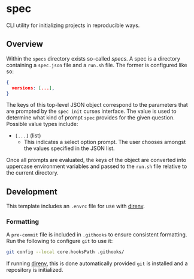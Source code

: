 # spec

CLI utility for initializing projects in reproducible ways.

## Overview

Within the `specs` directory exists so-called *specs*. A spec is a directory
containing a `spec.json` file and a `run.sh` file. The former is configured like
so:

```spec.json
{
  versions: [...],
}
```

The keys of this top-level JSON object correspond to the parameters that are
prompted by the `spec init` curses interface. The value is used to determine
what kind of prompt `spec` provides for the given question. Possible value types
include:

* `[...]` (list)
  * This indicates a select option prompt. The user chooses amongst the values
    specified in the JSON list.

Once all prompts are evaluated, the keys of the object are converted into
uppercase environment variables and passed to the `run.sh` file relative to the
current directory.

## Development

This template includes an `.envrc` file for use with [direnv](https://direnv.net/).

### Formatting

A `pre-commit` file is included in `.githooks` to ensure consistent formatting.
Run the following to configure `git` to use it:

```bash
git config --local core.hooksPath .githooks/
```

If running [direnv](https://direnv.net/), this is done automatically provided
`git` is installed and a repository is initialized.

